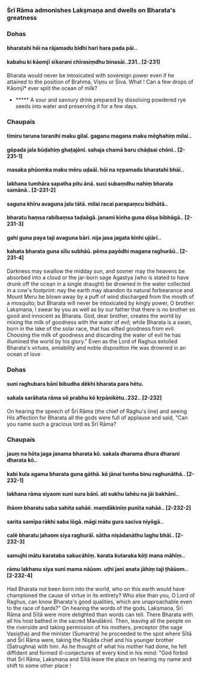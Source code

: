 ### Śrī Rāma admonishes Lakṣmaṇa and dwells on Bharata's greatness

### Dohas

#### bharatahi hōi na rājamadu bidhi hari hara pada pāi..
#### kabahu ki kāomjī sīkarani chīrasiṃdhu binasāi..231.. [2-231]

Bharata would never be intoxicated with sovereign power even if he attained to the position of Brahma, Viṣṇu or Śiva. What ! Can a few drops of Kāomjī* ever split the ocean of milk?

- ***** A sour and savoury drink prepared by dissolving powdered rye seeds into water and preserving it for a few days.

### Chaupais

#### timiru taruna taranihi maku gilaī. gaganu magana maku mēghahiṃ milaī..
#### gōpada jala būḍahiṃ ghaṭajōnī. sahaja chamā baru chāḍaai chōnī.. [2-231-1]
#### masaka phūomka maku mēru uḍaāī. hōi na nṛpamadu bharatahi bhāī..
#### lakhana tumhāra sapatha pitu ānā. suci subaṃdhu nahiṃ bharata samānā.. [2-231-2]
#### saguna khīru avaguna jalu tātā. milai racai parapaṃcu bidhātā..
#### bharatu haṃsa rabibaṃsa taḍaāgā. janami kīnha guna dōṣa bibhāgā.. [2-231-3]
#### gahi guna paya taji avaguna bārī. nija jasa jagata kīnhi ujiārī..
#### kahata bharata guna sīlu subhāū. pēma payōdhi magana raghurāū.. [2-231-4]

Darkness may swallow the midday sun, and sooner may the heavens be absorbed into a cloud or the jar-born sage Agastya (who is stated to have drunk off the ocean in a single draught) be drowned in the water collected in a cow's footprint: nay the earth may abandon its natural forbearance and Mount Meru be blown away by a puff of wind discharged from the mouth of a mosquito; but Bharata will never be intoxicated by kingly power, O brother. Lakṣmaṇa, I swear by you as well as by our father that there is no brother so good and innocent as Bharata. God, dear brother, creates the world by mixing the milk of goodness with the water of evil; while Bharata is a swan, born in the lake of the solar race, that has sifted goodness from evil. Choosing the milk of goodness and discarding the water of evil he has illumined the world by his glory." Even as the Lord of Raghus extolled Bharata's virtues, amiability and noble disposition He was drowned in an ocean of love

### Dohas

#### suni raghubara bānī bibudha dēkhi bharata para hētu.
#### sakala sarāhata rāma sō prabhu kō kṛpānikētu..232.. [2-232]

On hearing the speech of Śrī Rāma (the chief of Raghu's line) and seeing His affection for Bharata all the gods were full of applause and said, "Can you name such a gracious lord as Śrī Rāma?

### Chaupais

#### jauṃ na hōta jaga janama bharata kō. sakala dharama dhura dharani dharata kō..
#### kabi kula agama bharata guna gāthā. kō jānai tumha binu raghunāthā.. [2-232-1]
#### lakhana rāma siyaom suni sura bānī. ati sukhu lahēu na jāi bakhānī..
#### ihāom bharatu saba sahita sahāē. maṃdākinīṃ punīta nahāē.. [2-232-2]
#### sarita samīpa rākhi saba lōgā. māgi mātu gura saciva niyōgā..
#### calē bharatu jahaom siya raghurāī. sātha niṣādanāthu laghu bhāī.. [2-232-3]
#### samujhi mātu karataba sakucāhīṃ. karata kutaraka kōṭi mana māhīṃ..
#### rāmu lakhanu siya suni mama nāūom. uṭhi jani anata jāhiṃ taji ṭhāūom.. [2-232-4]

Had Bharata not been born into the world, who on this earth would have championed the cause of virtue in its entirety? Who else than you, O Lord of Raghus, can know Bharata's good qualities, which are unaproachable even to the race of bards?" On hearing the words of the gods, Lakṣmaṇa, Śrī Rāma and Sītā were more delighted than words can tell. There Bharata with all his host bathed in the sacred Mandākinī. Then, leaving all the people on the riverside and taking permission of his mothers, preceptor (the sage Vasiṣṭha) and the minister (Sumantra) he proceeded to the spot where Sītā and Śrī Rāma were, taking the Niṣāda chief and his younger brother (Śatrughna) with him. As he thought of what his mother had done, he felt diffident and formed ill-conjectures of every kind in his mind: "God forbid that Śrī Rāma, Lakṣmaṇa and Sītā leave the place on hearing my name and shift to some other place !
